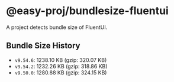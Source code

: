 # @easy-proj/bundlesize-fluentui

A project detects bundle size of FluentUI.

## Bundle Size History

- `v9.54.6`: 1238.10 KB (gzip: 320.07 KB)
- `v9.54.2`: 1232.26 KB (gzip: 318.86 KB)
- `v9.50.0`: 1280.88 KB (gzip: 324.15 KB)
